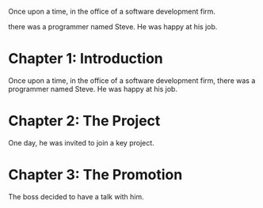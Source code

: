 Once upon a time, in the office of a software development firm.

there was a programmer named Steve.
He was happy at his job.

# Chapter 1: Introduction
Once upon a time, in the office of a software development firm, there was a programmer named Steve. He was happy at his job.
# Chapter 2: The Project
One day, he was invited to join a key project.
# Chapter 3: The Promotion
The boss decided to have a talk with him.

